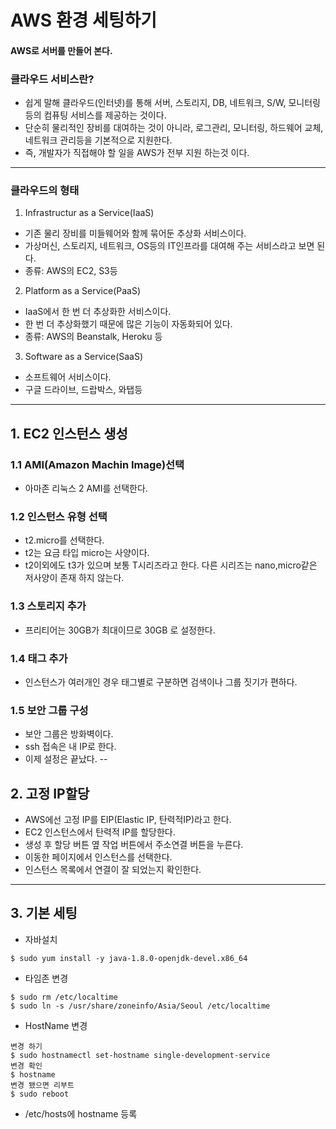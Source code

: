 # AWS 환경 세팅하기
#### AWS로 서버를 만들어 본다.

### 클라우드 서비스란?
* 쉽게 말해 클라우드(인터넷)를 통해 서버, 스토리지, DB, 네트워크, S/W, 모니터링 등의 컴퓨팅 서비스를 제공하는 것이다.
* 단순히 물리적인 장비를 대여하는 것이 아니라, 로그관리, 모니터링, 하드웨어 교체, 네트워크 관리등을 기본적으로 지원한다.
* 즉, 개발자가 직접해야 할 일을 AWS가 전부 지원 하는것 이다.
---
### 클라우드의 형태
1. Infrastructur as a Service(IaaS)
* 기존 물리 장비를 미들웨어와 함께 묶어둔 추상화 서비스이다.
* 가상머신, 스토리지, 네트워크, OS등의 IT인프라를 대여해 주는 서비스라고 보면 된다.
* 종류: AWS의 EC2, S3등

2. Platform as a Service(PaaS)
* IaaS에서 한 번 더 추상화한 서비스이다.
* 한 번 더 추상화했기 때문에 많은 기능이 자동화되어 있다.
* 종류: AWS의 Beanstalk, Heroku 등

3. Software as a Service(SaaS)
* 소프트웨어 서비스이다.
* 구글 드라이브, 드랍박스, 와탭등
---
## 1. EC2 인스턴스 생성
### 1.1 AMI(Amazon Machin Image)선택
* 아마존 리눅스 2 AMI를 선택한다.

### 1.2 인스턴스 유형 선택
* t2.micro를 선택한다.
* t2는 요금 타입 micro는 사양이다.
* t2이외에도 t3가 있으며 보통 T시리즈라고 한다. 다른 시리즈는 nano,micro같은 저사양이 존재 하지 않는다.
### 1.3 스토리지 추가
* 프리티어는 30GB가 최대이므로 30GB 로 설정한다.
### 1.4 태그 추가
* 인스턴스가 여러개인 경우 태그별로 구분하면 검색이나 그룹 짓기가 편하다.
### 1.5 보안 그룹 구성
* 보안 그룹은 방화벽이다.
* ssh 접속은 내 IP로 한다.
* 이제 설정은 끝났다.
--
## 2. 고정 IP할당
* AWS에선 고정 IP를 EIP(Elastic IP, 탄력적IP)라고 한다.
* EC2 인스턴스에서 탄력적 IP를 할당한다.
* 생성 후 할당 버튼 옆 작업 버튼에서 주소연결 버튼을 누른다.
* 이동한 페이지에서 인스턴스를 선택한다.
* 인스턴스 목록에서 연결이 잘 되었는지 확인한다.

---
## 3. 기본 세팅
* 자바설치
```shell
$ sudo yum install -y java-1.8.0-openjdk-devel.x86_64
```
* 타임존 변경
```shell
$ sudo rm /etc/localtime
$ sudo ln -s /usr/share/zoneinfo/Asia/Seoul /etc/localtime
```
* HostName 변경
```shell
변경 하기
$ sudo hostnamectl set-hostname single-development-service
변경 확인
$ hostname
변경 됐으면 리부트
$ sudo reboot
```
* /etc/hosts에 hostname 등록
